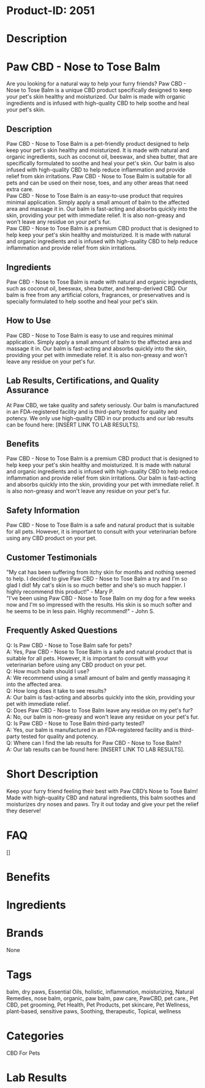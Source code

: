 # Product-ID: 2051

# Description

<h1>Paw CBD - Nose to Tose Balm</h1>
<p>Are you looking for a natural way to help your furry friends? Paw CBD - Nose to Tose Balm is a unique CBD product specifically designed to keep your pet's skin healthy and moisturized. Our balm is made with organic ingredients and is infused with high-quality CBD to help soothe and heal your pet's skin.</p>
<h2>Description</h2>
<p>Paw CBD - Nose to Tose Balm is a pet-friendly product designed to help keep your pet's skin healthy and moisturized. It is made with natural and organic ingredients, such as coconut oil, beeswax, and shea butter, that are specifically formulated to soothe and heal your pet's skin. Our balm is also infused with high-quality CBD to help reduce inflammation and provide relief from skin irritations. Paw CBD - Nose to Tose Balm is suitable for all pets and can be used on their nose, toes, and any other areas that need extra care.<br />
Paw CBD - Nose to Tose Balm is an easy-to-use product that requires minimal application. Simply apply a small amount of balm to the affected area and massage it in. Our balm is fast-acting and absorbs quickly into the skin, providing your pet with immediate relief. It is also non-greasy and won't leave any residue on your pet's fur.<br />
Paw CBD - Nose to Tose Balm is a premium CBD product that is designed to help keep your pet's skin healthy and moisturized. It is made with natural and organic ingredients and is infused with high-quality CBD to help reduce inflammation and provide relief from skin irritations.</p>
<h2>Ingredients</h2>
<p>Paw CBD - Nose to Tose Balm is made with natural and organic ingredients, such as coconut oil, beeswax, shea butter, and hemp-derived CBD. Our balm is free from any artificial colors, fragrances, or preservatives and is specially formulated to help soothe and heal your pet's skin.</p>
<h2>How to Use</h2>
<p>Paw CBD - Nose to Tose Balm is easy to use and requires minimal application. Simply apply a small amount of balm to the affected area and massage it in. Our balm is fast-acting and absorbs quickly into the skin, providing your pet with immediate relief. It is also non-greasy and won't leave any residue on your pet's fur.</p>
<h2>Lab Results, Certifications, and Quality Assurance</h2>
<p>At Paw CBD, we take quality and safety seriously. Our balm is manufactured in an FDA-registered facility and is third-party tested for quality and potency. We only use high-quality CBD in our products and our lab results can be found here: [INSERT LINK TO LAB RESULTS].</p>
<h2>Benefits</h2>
<p>Paw CBD - Nose to Tose Balm is a premium CBD product that is designed to help keep your pet's skin healthy and moisturized. It is made with natural and organic ingredients and is infused with high-quality CBD to help reduce inflammation and provide relief from skin irritations. Our balm is fast-acting and absorbs quickly into the skin, providing your pet with immediate relief. It is also non-greasy and won't leave any residue on your pet's fur.</p>
<h2>Safety Information</h2>
<p>Paw CBD - Nose to Tose Balm is a safe and natural product that is suitable for all pets. However, it is important to consult with your veterinarian before using any CBD product on your pet.</p>
<h2>Customer Testimonials</h2>
<p>"My cat has been suffering from itchy skin for months and nothing seemed to help. I decided to give Paw CBD - Nose to Tose Balm a try and I'm so glad I did! My cat's skin is so much better and she's so much happier. I highly recommend this product!" - Mary P.<br />
"I've been using Paw CBD - Nose to Tose Balm on my dog for a few weeks now and I'm so impressed with the results. His skin is so much softer and he seems to be in less pain. Highly recommend!" - John S.</p>
<h2>Frequently Asked Questions</h2>
<p>Q: Is Paw CBD - Nose to Tose Balm safe for pets?<br />
A: Yes, Paw CBD - Nose to Tose Balm is a safe and natural product that is suitable for all pets. However, it is important to consult with your veterinarian before using any CBD product on your pet.<br />
Q: How much balm should I use?<br />
A: We recommend using a small amount of balm and gently massaging it into the affected area.<br />
Q: How long does it take to see results?<br />
A: Our balm is fast-acting and absorbs quickly into the skin, providing your pet with immediate relief.<br />
Q: Does Paw CBD - Nose to Tose Balm leave any residue on my pet's fur?<br />
A: No, our balm is non-greasy and won't leave any residue on your pet's fur.<br />
Q: Is Paw CBD - Nose to Tose Balm third-party tested?<br />
A: Yes, our balm is manufactured in an FDA-registered facility and is third-party tested for quality and potency.<br />
Q: Where can I find the lab results for Paw CBD - Nose to Tose Balm?<br />
A: Our lab results can be found here: [INSERT LINK TO LAB RESULTS].</p>


# Short Description

<p>Keep your furry friend feeling their best with Paw CBD&#8217;s Nose to Tose Balm! Made with high-quality CBD and natural ingredients, this balm soothes and moisturizes dry noses and paws. Try it out today and give your pet the relief they deserve!</p>


# FAQ
[]

# Benefits



# Ingredients



# Brands

None

# Tags

balm, dry paws, Essential Oils, holistic, inflammation, moisturizing, Natural Remedies, nose balm, organic, paw balm, paw care, PawCBD, pet care., Pet CBD, pet grooming, Pet Health, Pet Products, pet skincare, Pet Wellness, plant-based, sensitive paws, Soothing, therapeutic, Topical, wellness

# Categories

CBD For Pets

# Lab Results
